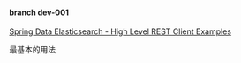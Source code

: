 #### branch dev-001
[Spring Data Elasticsearch - High Level REST Client Examples](https://github.com/spring-projects/spring-data-examples/tree/master/elasticsearch/rest)

最基本的用法